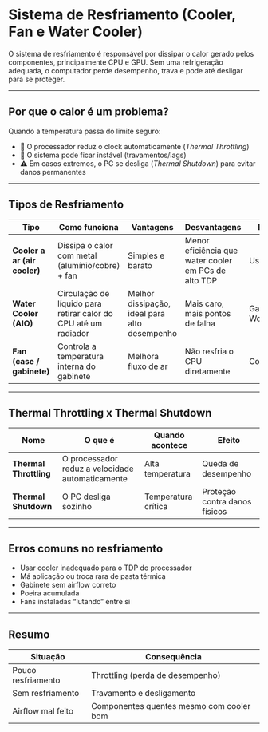 # Sistema de Resfriamento (Cooler, Fan e Water Cooler)

O sistema de resfriamento é responsável por dissipar o calor gerado pelos componentes, principalmente CPU e GPU. Sem uma refrigeração adequada, o computador perde desempenho, trava e pode até desligar para se proteger.

---

## Por que o calor é um problema?

Quando a temperatura passa do limite seguro:
- 🔻 O processador reduz o clock automaticamente (*Thermal Throttling*)
- 🔻 O sistema pode ficar instável (travamentos/lags)
- ⚠️ Em casos extremos, o PC se desliga (*Thermal Shutdown*) para evitar danos permanentes

---

## Tipos de Resfriamento

| Tipo | Como funciona | Vantagens | Desvantagens | Indicação |
|------|----------------|-----------|--------------|-----------|
| **Cooler a ar (air cooler)** | Dissipa o calor com metal (alumínio/cobre) + fan | Simples e barato | Menor eficiência que water cooler em PCs de alto TDP | Uso geral |
| **Water Cooler (AIO)** | Circulação de líquido para retirar calor do CPU até um radiador | Melhor dissipação, ideal para alto desempenho | Mais caro, mais pontos de falha | Gaming / Workstation |
| **Fan (case / gabinete)** | Controla a temperatura interna do gabinete | Melhora fluxo de ar | Não resfria o CPU diretamente | Complementar |

---

## Thermal Throttling x Thermal Shutdown

| Nome | O que é | Quando acontece | Efeito |
|------|--------|------------------|--------|
| **Thermal Throttling** | O processador reduz a velocidade automaticamente | Alta temperatura | Queda de desempenho |
| **Thermal Shutdown** | O PC desliga sozinho | Temperatura crítica | Proteção contra danos físicos |

---

## Erros comuns no resfriamento

- Usar cooler inadequado para o TDP do processador
- Má aplicação ou troca rara de pasta térmica
- Gabinete sem airflow correto
- Poeira acumulada
- Fans instaladas “lutando” entre si

---

## Resumo

| Situação | Consequência |
|----------|--------------|
| Pouco resfriamento | Throttling (perda de desempenho) |
| Sem resfriamento | Travamento e desligamento |
| Airflow mal feito | Componentes quentes mesmo com cooler bom |
